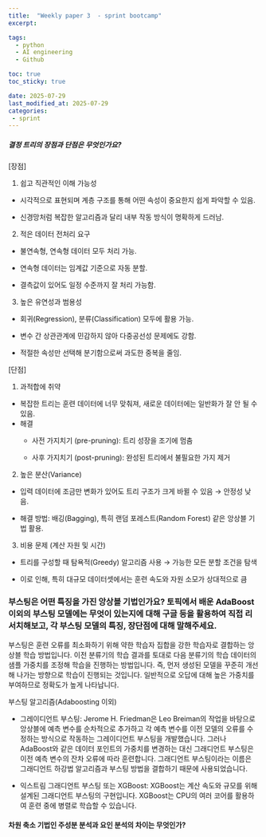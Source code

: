 ```yaml
---
title:  "Weekly paper 3  - sprint bootcamp"
excerpt: 

tags:
  - python
  - AI engineering
  - Github

toc: true
toc_sticky: true

date: 2025-07-29
last_modified_at: 2025-07-29
categories: 
 - sprint
---
```



##### 결정 트리의 장점과 단점은 무엇인가요? 

[장점]
1. 쉽고 직관적인 이해 가능성

 - 시각적으로 표현되며 계층 구조를 통해 어떤 속성이 중요한지 쉽게 파악할 수 있음.

 - 신경망처럼 복잡한 알고리즘과 달리 내부 작동 방식이 명확하게 드러남.

2. 적은 데이터 전처리 요구

 - 불연속형, 연속형 데이터 모두 처리 가능.

 - 연속형 데이터는 임계값 기준으로 자동 분할.

 - 결측값이 있어도 일정 수준까지 잘 처리 가능함.

3. 높은 유연성과 범용성

 - 회귀(Regression), 분류(Classification) 모두에 활용 가능.

 - 변수 간 상관관계에 민감하지 않아 다중공선성 문제에도 강함.

 - 적절한 속성만 선택해 분기함으로써 과도한 중복을 줄임.


[단점]

1. 과적합에 취약

 - 복잡한 트리는 훈련 데이터에 너무 맞춰져, 새로운 데이터에는 일반화가 잘 안 될 수 있음.
 - 해결
    - 사전 가지치기 (pre-pruning): 트리 성장을 조기에 멈춤

    - 사후 가지치기 (post-pruning): 완성된 트리에서 불필요한 가지 제거

2. 높은 분산(Variance)

  - 입력 데이터에 조금만 변화가 있어도 트리 구조가 크게 바뀔 수 있음 → 안정성 낮음.

  - 해결 방법: 배깅(Bagging), 특히 랜덤 포레스트(Random Forest) 같은 앙상블 기법 활용. 

3. 비용 문제 (계산 자원 및 시간)

  - 트리를 구성할 때 탐욕적(Greedy) 알고리즘 사용 → 가능한 모든 분할 조건을 탐색

  - 이로 인해, 특히 대규모 데이터셋에서는 훈련 속도와 자원 소모가 상대적으로 큼



### 부스팅은 어떤 특징을 가진 앙상블 기법인가요? 토픽에서 배운 AdaBoost 이외의 부스팅 모델에는 무엇이 있는지에 대해 구글 등을 활용하여 직접 리서치해보고, 각 부스팅 모델의 특징, 장단점에 대해 말해주세요. 


부스팅은 훈련 오류를 최소화하기 위해 약한 학습자 집합을 강한 학습자로 결합하는 앙상블 학습 방법입니다. 이전 분류기의 학습 결과를 토대로 다음 분류기의 학습 데이터의 샘플 가중치를 조정해 학습을 진행하는 방법입니다. 
즉, 먼저 생성된 모델을 꾸준히 개선해 나가는 방향으로 학습이 진행되는 것입니다. 일반적으로 오답에 대해 높은 가중치를 부여하므로 정확도가 높게 나타납니다.


부스팅 알고리즘(Adaboosting 이외)

  - 그레이디언트 부스팅: Jerome H. Friedman은 Leo Breiman의 작업을 바탕으로 앙상블에 예측 변수를 순차적으로 추가하고 각 예측 변수를 이전 모델의 오류를 수정하는 방식으로 작동하는 그레이디언트 부스팅을 개발했습니다. 그러나 AdaBoost와 같은 데이터 포인트의 가중치를 변경하는 대신 그래디언트 부스팅은 이전 예측 변수의 잔차 오류에 따라 훈련합니다. 그래디언트 부스팅이라는 이름은 그래디언트 하강법 알고리즘과 부스팅 방법을 결합하기 때문에 사용되었습니다.    
  

  - 익스트림 그래디언트 부스팅 또는 XGBoost: XGBoost는 계산 속도와 규모를 위해 설계된 그래디언트 부스팅의 구현입니다. XGBoost는 CPU의 여러 코어를 활용하여 훈련 중에 병렬로 학습할 수 있습니다.  



  ####  차원 축소 기법인 주성분 분석과 요인 분석의 차이는 무엇인가?